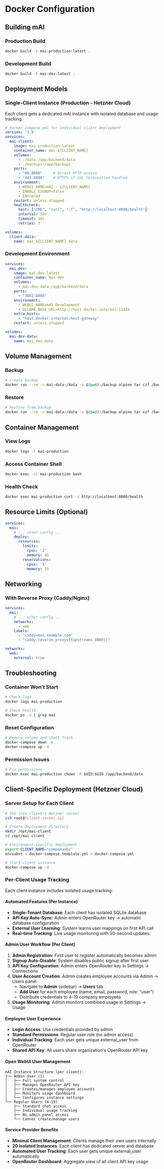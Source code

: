 # Docker Configuration

## Building mAI

### Production Build
```bash
docker build -t mai-production:latest .
```

### Development Build
```bash
docker build -t mai-dev:latest .
```

## Deployment Models

### Single-Client Instance (Production - Hetzner Cloud)
Each client gets a dedicated mAI instance with isolated database and usage tracking.

```yaml
# docker-compose.yml for individual client deployment
version: '3.8'
services:
  mai-client:
    image: mai-production:latest
    container_name: mai-${CLIENT_NAME}
    volumes:
      - ./data:/app/backend/data
      - ./backups:/app/backups
    ports:
      - "80:8080"     # Direct HTTP access
      - "443:8080"    # HTTPS if SSL termination handled
    environment:
      - WEBUI_NAME=mAI - ${CLIENT_NAME}
      - ENABLE_SIGNUP=false
      - ENV=prod
    restart: unless-stopped
    healthcheck:
      test: ["CMD", "curl", "-f", "http://localhost:8080/health"]
      interval: 30s
      timeout: 10s
      retries: 3

volumes:
  client-data:
    name: mai_${CLIENT_NAME}_data
```

### Development Environment
```yaml
services:
  mai-dev:
    image: mai-dev:latest
    container_name: mai-dev
    volumes:
      - mai-dev-data:/app/backend/data
    ports:
      - "3002:8080"
    environment:
      - WEBUI_NAME=mAI Development
      - OLLAMA_BASE_URL=http://host.docker.internal:11434
    extra_hosts:
      - "host.docker.internal:host-gateway" 
    restart: unless-stopped

volumes:
  mai-dev-data:
    name: mai_dev_data
```

## Volume Management

### Backup
```bash
# Create backup
docker run --rm -v mai-data:/data -v $(pwd):/backup alpine tar czf /backup/mai-backup-$(date +%Y%m%d).tar.gz -C /data .
```

### Restore
```bash
# Restore from backup
docker run --rm -v mai-data:/data -v $(pwd):/backup alpine tar xzf /backup/mai-backup.tar.gz -C /data
```

## Container Management

### View Logs
```bash
docker logs -f mai-production
```

### Access Container Shell
```bash
docker exec -it mai-production bash
```

### Health Check
```bash
docker exec mai-production curl -s http://localhost:8080/health
```

## Resource Limits (Optional)

```yaml
services:
  mai:
    # ... other config ...
    deploy:
      resources:
        limits:
          cpus: '2'
          memory: 4G
        reservations:
          cpus: '1'
          memory: 2G
```

## Networking

### With Reverse Proxy (Caddy/Nginx)
```yaml
services:
  mai:
    # ... other config ...
    networks:
      - web
    labels:
      - "caddy=mai.example.com"
      - "caddy.reverse_proxy={{upstreams 8080}}"

networks:
  web:
    external: true
```

## Troubleshooting

### Container Won't Start
```bash
# Check logs
docker logs mai-production

# Check health
docker ps -a | grep mai
```

### Reset Configuration
```bash
# Remove volume and start fresh
docker-compose down -v
docker-compose up -d
```

### Permission Issues
```bash
# Fix permissions
docker exec mai-production chown -R $UID:$GID /app/backend/data
```

## Client-Specific Deployment (Hetzner Cloud)

### Server Setup for Each Client
```bash
# SSH into client's Hetzner server
ssh root@[client-server-ip]

# Create deployment directory
mkdir /opt/mai-client
cd /opt/mai-client

# Environment-specific deployment
export CLIENT_NAME="companyabc"
envsubst < docker-compose.template.yml > docker-compose.yml

# Start client instance
docker-compose up -d
```

### Per-Client Usage Tracking

Each client instance includes isolated usage tracking:

#### Automated Features (Per Instance)
- **Single-Tenant Database**: Each client has isolated SQLite database
- **API Key Auto-Sync**: Admin enters OpenRouter key → automatic database configuration
- **External User Learning**: System learns user mappings on first API call
- **Real-time Tracking**: Live usage monitoring with 30-second updates

#### Admin User Workflow (Per Client)
1. **Admin Registration**: First user to register automatically becomes admin
2. **Signup Auto-Disable**: System disables public signup after first user
3. **API Key Configuration**: Admin enters OpenRouter key in Settings → Connections
4. **User Account Creation**: Admin creates employee accounts via Admin → Users panel
   - Navigate to **Admin** (sidebar) → **Users** tab
   - **Add User** for each employee (name, email, password, role: "user")
   - Distribute credentials to 4-19 company employees
5. **Usage Monitoring**: Admin monitors combined usage in Settings → Usage

#### Employee User Experience
- **Login Access**: Use credentials provided by admin
- **Standard Permissions**: Regular user role (no admin access)
- **Individual Tracking**: Each user gets unique external_user from OpenRouter
- **Shared API Key**: All users share organization's OpenRouter API key

#### Open WebUI User Management
```
mAI Instance Structure (per client):
├── Admin User (1)
│   ├── Full system control
│   ├── Manages OpenRouter API key
│   ├── Creates/manages employee accounts
│   ├── Monitors usage dashboard
│   └── Configures instance settings
└── Regular Users (4-19)
    ├── Standard chat access
    ├── Individual usage tracking
    ├── No admin panel access
    └── Cannot create/manage users
```

#### Service Provider Benefits
- **Minimal Client Management**: Clients manage their own users internally
- **20 Isolated Instances**: Each client has dedicated server and database
- **Automated User Tracking**: Each user gets unique external_user automatically
- **OpenRouter Dashboard**: Aggregate view of all client API key usage